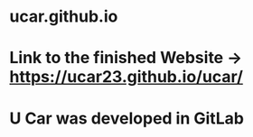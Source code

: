 # ucar.github.io
# Link to the finished Website -> https://ucar23.github.io/ucar/
# U Car was developed in GitLab

